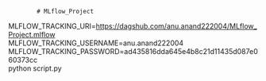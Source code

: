             # MLflow_Project

MLFLOW_TRACKING_URI=https://dagshub.com/anu.anand222004/MLflow_Project.mlflow \
MLFLOW_TRACKING_USERNAME=anu.anand222004 \
MLFLOW_TRACKING_PASSWORD=ad435816dda645e4b8c21d11435d087e060373cc \
python script.py
